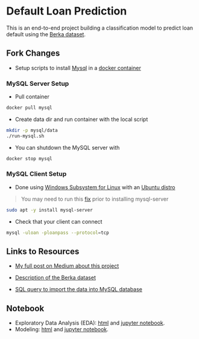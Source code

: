 # Default Loan Prediction

This is an end-to-end project building a classification model to predict loan default using the [Berka dataset](https://relational.fit.cvut.cz/dataset/Financial).

## Fork Changes
- Setup scripts to install [Mysql](https://www.mysql.com/) in a [docker container](https://www.docker.com/)

### MySQL Server Setup
- Pull container
```bash
docker pull mysql
```

- Create data dir and run container with the local script
```bash
mkdir -p mysql/data
./run-mysql.sh
```

- You can shutdown the MySQL server with
```bash
docker stop mysql
```

### MySQL Client Setup
- Done using [Windows Subsystem for Linux](https://docs.microsoft.com/en-us/windows/wsl/about) with an [Ubuntu distro](https://ubuntu.com/)

> You may need to run this [fix](https://github.com/microsoft/WSL/issues/5548#issuecomment-912495487) prior to installing mysql-server

```bash
sudo apt -y install mysql-server
```

- Check that your client can connect
```bash
mysql -uloan -ploanpass --protocol=tcp
```

## Links to Resources

- [My full post on Medium about this project](https://medium.com/@zhouxu_ds/loan-default-prediction-an-end-to-end-ml-project-with-real-bank-data-part-1-1405f7aecb9e)

- [Description of the Berka dataset](https://github.com/zhouxu-ds/loan-default-prediction/blob/main/data/data_description.pdf)
- [SQL query to import the data into MySQL database](https://github.com/zhouxu-ds/loan-default-prediction/blob/main/import_data.sql)

## Notebook

- Exploratory Data Analysis (EDA): [html](https://htmlpreview.github.io/?https://github.com/zhouxu-ds/loan-default-prediction/blob/main/html/EDA.html)  and [jupyter notebook](https://github.com/zhouxu-ds/loan-default-prediction/blob/main/notebook/EDA.ipynb).
- Modeling: [html](https://htmlpreview.github.io/?https://github.com/zhouxu-ds/loan-default-prediction/blob/main/html/modeling.html)  and [jupyter notebook](https://github.com/zhouxu-ds/loan-default-prediction/blob/main/notebook/modeling.ipynb).

